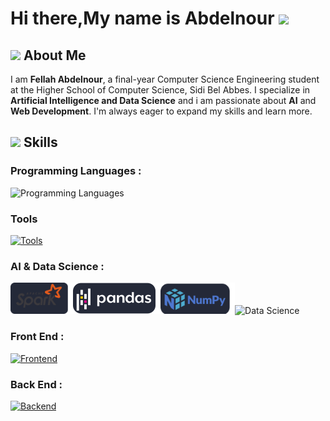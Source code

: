 # Hi there,My name is Abdelnour <img src="https://media.giphy.com/media/hvRJCLFzcasrR4ia7z/giphy.gif" width="35"></h1>

## <img src="https://raw.githubusercontent.com/7oSkaaa/7oSkaaa/main/Images/about_me.gif" width ="25"> About Me

I am **Fellah Abdelnour**, a final-year Computer Science Engineering student at the Higher School of Computer Science, Sidi Bel Abbes. I specialize in **Artificial Intelligence and Data Science** and i am passionate about **AI** and **Web Development**. I'm always eager to expand my skills and learn more.

## <img src="https://media2.giphy.com/media/QssGEmpkyEOhBCb7e1/giphy.gif?cid=ecf05e47a0n3gi1bfqntqmob8g9aid1oyj2wr3ds3mg700bl&rid=giphy.gif" width ="25"><b> Skills</b>

### Programming Languages :

![Programming Languages](https://skillicons.dev/icons?i=c,cpp,python,java,javascript)

### Tools

[![Tools](https://skillicons.dev/icons?i=vscode,git,github,linux,postman)](https://skillicons.dev)

### AI & Data Science :

<!-- <img src="https://camo.githubusercontent.com/60ef9d8e7273373857bd6fb871678ef4fc5367433589be0da330d6972a305bda/68747470733a2f2f70616e6461732e7079646174612e6f72672f7374617469632f696d672f70616e6461735f77686974652e737667" alt="pandas" height="40" style="background-color:#242938;border-radius:10px;margin-right:8px;padding:5px;" /><img src="https://raw.githubusercontent.com/scikit-learn/scikit-learn/main/doc/logos/scikit-learn-logo.png" alt="pandas" height="40" style="background-color:#242938;border-radius:10px;margin-right:8px;padding:5px;" /><img src="https://www.vectorlogo.zone/logos/apache_spark/apache_spark-ar21.svg" alt="pandas" height="40" style="background-color:#242938;border-radius:10px;margin-right:8px;padding:5px;" /><img src="https://raw.githubusercontent.com/numpy/numpy/main/branding/logo/primary/numpylogo.svg" alt="pandas" height="40" style="background-color:#242938;border-radius:10px;margin-right:8px;padding:5px;" /> -->

<img src="./assets/spark.svg" height="50" /><img src="./assets/pandas.svg" height="50" /><img src="./assets/numpy.svg" height="50" />![Data Science](https://skillicons.dev/icons?i=pytorch,tensorflow,mysql)

### Front End :

[![Frontend](https://skillicons.dev/icons?i=html,css,react,tailwind)](https://skillicons.dev)

### Back End :

[![Backend](https://skillicons.dev/icons?i=nestjs,expressjs,fastapi)](https://skillicons.dev)



<!--
**abdelnour13/abdelnour13** is a ✨ _special_ ✨ repository because its `README.md` (this file) appears on your GitHub profile.

Here are some ideas to get you started:

- 🔭 I’m currently working on ...
- 🌱 I’m currently learning ...
- 👯 I’m looking to collaborate on ...
- 🤔 I’m looking for help with ...
- 💬 Ask me about ...
- 📫 How to reach me: ...
- 😄 Pronouns: ...
- ⚡ Fun fact: ...
-->
